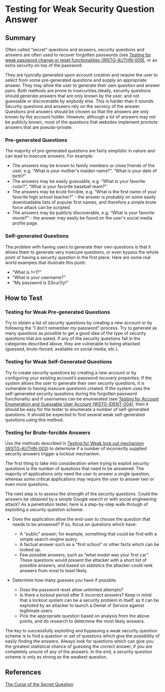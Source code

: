 # Testing for Weak Security Question Answer

## Summary

Often called “secret” questions and answers, security questions and answers are often used to recover forgotten passwords (see [Testing for weak password change or reset functionalities (WSTG-AUTHN-009)](4.5.9_Testing_for_Weak_Password_Change_or_Reset_Functionalities_WSTG-AUTHN-009.md), or as extra security on top of the password.

They are typically generated upon account creation and require the user to select from some pre-generated questions and supply an appropriate answer. They may allow the user to generate their own question and answer pairs. Both methods are prone to insecurities.Ideally, security questions should generate answers that are only known by the user, and not guessable or discoverable by anybody else. This is harder than it sounds.
Security questions and answers rely on the secrecy of the answer. Questions and answers should be chosen so that the answers are only known by the account holder. However, although a lot of answers may not be publicly known, most of the questions that websites implement promote answers that are pseudo-private.

### Pre-generated Questions

The majority of pre-generated questions are fairly simplistic in nature and can lead to insecure answers. For example:

- The answers may be known to family members or close friends of the user, e.g. “What is your mother's maiden name?”, “What is your date of birth?”
- The answers may be easily guessable, e.g. “What is your favorite color?”, “What is your favorite baseball team?”
- The answers may be brute forcible, e.g. “What is the first name of your favorite high school teacher?” - the answer is probably on some easily downloadable lists of popular first names, and therefore a simple brute force attack can be scripted.
- The answers may be publicly discoverable, e.g. “What is your favorite movie?” - the answer may easily be found on the user's social media profile page.

### Self-generated Questions

The problem with having users to generate their own questions is that it allows them to generate very insecure questions, or even bypass the whole point of having a security question in the first place. Here are some real world examples that illustrate this point:

- “What is 1+1?”
- “What is your username?”
- “My password is S3cur|ty!”

## How to Test

### Testing for Weak Pre-generated Questions

Try to obtain a list of security questions by creating a new account or by following the “I don’t remember my password”-process. Try to generate as many questions as possible to get a good idea of the type of security questions that are asked. If any of the security questions fall in the categories described above, they are vulnerable to being attacked (guessed, brute-forced, available on social media, etc.).

### Testing for Weak Self-Generated Questions

Try to create security questions by creating a new account or by configuring your existing account’s password recovery properties. If the system allows the user to generate their own security questions, it is vulnerable to having insecure questions created. If the system uses the self-generated security questions during the forgotten password functionality and if usernames can be enumerated (see [Testing for Account Enumeration and Guessable User Account (WSTG-IDENT-004)](../4.4_Identity_Management_Testing/4.4.4_Testing_for_Account_Enumeration_and_Guessable_User_Account_WSTG-IDENT-004.md), then it should be easy for the tester to enumerate a number of self-generated questions. It should be expected to find several weak self-generated questions using this method.

### Testing for Brute-forcible Answers

Use the methods described in [Testing for Weak lock out mechanism (WSTG-AUTHN-003)](4.5.3_Testing_for_Weak_Lock_Out_Mechanism_WSTG-AUTHN-003.md) to determine if a number of incorrectly supplied security answers trigger a lockout mechanism.

The first thing to take into consideration when trying to exploit security questions is the number of questions that need to be answered. The majority of applications only need the user to answer a single question, whereas some critical applications may require the user to answer two or even more questions.

The next step is to assess the strength of the security questions. Could the answers be obtained by a simple Google search or with social engineering attack? As a penetration tester, here is a step-by-step walk-through of exploiting a security question scheme:

- Does the application allow the end-user to choose the question that needs to be answered? If so, focus on questions which have:

  - A “public” answer; for example, something that could be find with a simple search-engine query.
  - A factual answer such as a “first school” or other facts which can be looked up.
  - Few possible answers, such as “what model was your first car”. These questions would present the attacker with a short list of possible answers, and based on statistics the attacker could rank answers from most to least likely.

- Determine how many guesses you have if possible.
  - Does the password reset allow unlimited attempts?
  - Is there a lockout period after X incorrect answers? Keep in mind that a lockout system can be a security problem in itself, as it can be exploited by an attacker to launch a Denial of Service against legitimate users.
  - Pick the appropriate question based on analysis from the above points, and do research to determine the most likely answers.

The key to successfully exploiting and bypassing a weak security question scheme is to find a question or set of questions which give the possibility of easily finding the answers. Always look for questions which can give you the greatest statistical chance of guessing the correct answer, if you are completely unsure of any of the answers. In the end, a security question scheme is only as strong as the weakest question.

## References

[The Curse of the Secret Question](https://www.schneier.com/essay-081.html)
